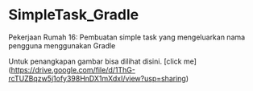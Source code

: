# SimpleTask_Gradle
Pekerjaan Rumah 16:
Pembuatan simple task yang mengeluarkan nama pengguna menggunakan Gradle

Untuk penangkapan gambar bisa dilihat disini. [click me] (https://drive.google.com/file/d/1ThG-rcTUZBqzw5j1ofy398HnDX1mXdxI/view?usp=sharing)
